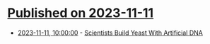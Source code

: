 # [Published on 2023-11-11](index.md)

* [2023-11-11, 10:00:00](https://science.slashdot.org/story/23/11/10/2320212/scientists-build-yeast-with-artificial-dna?utm_source=rss1.0mainlinkanon&utm_medium=feed) - [Scientists Build Yeast With Artificial DNA](https://science.slashdot.org/story/23/11/10/2320212/scientists-build-yeast-with-artificial-dna?utm_source=rss1.0mainlinkanon&utm_medium=feed)
